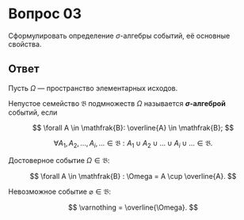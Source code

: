 # Вопрос 03

Сформулировать определение $\sigma$-алгебры событий, её основные свойства.

## Ответ

Пусть $\Omega$ &mdash; пространство элементарных исходов.

Непустое семейство $\mathfrak{B}$ подмножеств $\Omega$ называется
**$\sigma$-алгеброй** событий, если

$$
\forall A \in \mathfrak{B}:
\overline{A} \in \mathfrak{B};
$$

$$
\forall A_1, A_2, \ldots, A_i, \ldots \in \mathfrak{B}:
A_1 \cup A_2 \cup \ldots \cup A_i \cup \ldots \in \mathfrak{B}.
$$

Достоверное событие $\Omega \in \mathfrak{B}$:

$$
\forall A \in \mathfrak{B} : \Omega = A \cup \overline{A}.
$$

Невозможное событие $\varnothing \in \mathfrak{B}$:

$$
\varnothing = \overline{\Omega}.
$$

